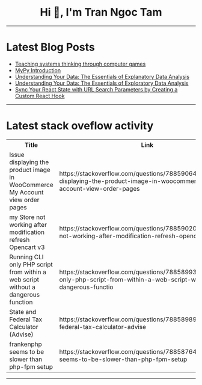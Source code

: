 <h1 align="center">Hi 👋, I'm Tran Ngoc Tam</h1>

---

# Latest Blog Posts 
<!-- BLOG-POST-LIST:START -->
- [Teaching systems thinking through computer games](https://dev.to/read-the-architecture/teaching-systems-thinking-through-computer-games-bnb)
- [MyPy Introduction](https://dev.to/aniket_purohit/mypy-introduction-1i3)
- [Understanding Your Data: The Essentials of Explanatory Data Analysis](https://dev.to/lameck_oluoch/understanding-your-data-the-essentials-of-explanatory-data-analysis-nb)
- [Understanding Your Data: The Essentials of Exploratory Data Analysis](https://dev.to/shamso_osman/understanding-your-data-the-essentials-of-exploratory-data-analysis-109k)
- [Sync Your React State with URL Search Parameters by Creating a Custom React Hook](https://dev.to/maazkhan/sync-your-react-state-with-url-search-parameters-by-creating-a-custom-react-hook-159d)
<!-- BLOG-POST-LIST:END -->

---

# Latest stack oveflow activity
<table>
  <tr><th>Title</th><th>Link</th></tr>
  <!-- STACKOVERFLOW:START --><tr><td>Issue displaying the product image in WooCommerce My Account view order pages</td><td>https://stackoverflow.com/questions/78859064/issue-displaying-the-product-image-in-woocommerce-my-account-view-order-pages</td></tr><tr><td>my Store not working after modification refresh Opencart v3</td><td>https://stackoverflow.com/questions/78859020/my-store-not-working-after-modification-refresh-opencart-v3</td></tr><tr><td>Running CLI only PHP script from within a web script without a dangerous function</td><td>https://stackoverflow.com/questions/78858993/running-cli-only-php-script-from-within-a-web-script-without-a-dangerous-functio</td></tr><tr><td>State and Federal Tax Calculator &lpar;Advise&rpar;</td><td>https://stackoverflow.com/questions/78858989/state-and-federal-tax-calculator-advise</td></tr><tr><td>frankenphp seems to be slower than php-fpm setup</td><td>https://stackoverflow.com/questions/78858764/frankenphp-seems-to-be-slower-than-php-fpm-setup</td></tr><!-- STACKOVERFLOW:END -->
</table>

---


